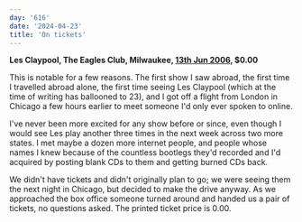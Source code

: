 ```yaml
---
day: '616'
date: '2024-04-23'
title: 'On tickets'
---
```


**Les Claypool, The Eagles Club, Milwaukee, [13th Jun 2006](https://www.setlist.fm/setlist/les-claypools-fancy-band/2006/the-rave-milwaukee-wi-bddc92a.html), $0.00**

This is notable for a few reasons. The first show I saw abroad, the first time I travelled abroad alone, the first time seeing Les Claypool (which at the time of writing has ballooned to 23), and I got off a flight from London in Chicago a few hours earlier to meet someone I'd only ever spoken to online.

I've never been more excited for any show before or since, even though I would see Les play another three times in the next week across two more states. I met maybe a dozen more internet people, and people whose names I knew because of the countless bootlegs they'd recorded and I'd acquired by posting blank CDs to them and getting burned CDs back.

We didn't have tickets and didn't originally plan to go; we were seeing them the next night in Chicago, but decided to make the drive anyway. As we approached the box office someone turned around and handed us a pair of tickets, no questions asked. The printed ticket price is 0.00.
